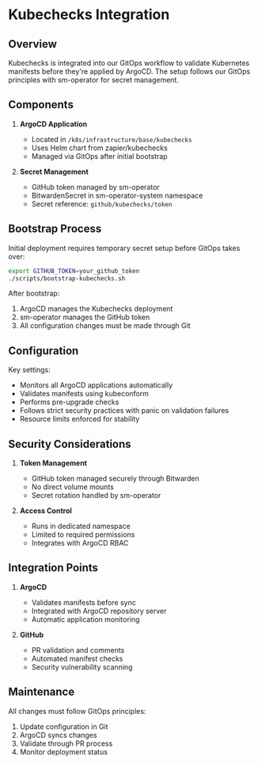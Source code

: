 # Kubechecks Integration

## Overview

Kubechecks is integrated into our GitOps workflow to validate Kubernetes manifests before they're applied by ArgoCD. The
setup follows our GitOps principles with sm-operator for secret management.

## Components

1. **ArgoCD Application**

   - Located in `/k8s/infrastructure/base/kubechecks`
   - Uses Helm chart from zapier/kubechecks
   - Managed via GitOps after initial bootstrap

2. **Secret Management**
   - GitHub token managed by sm-operator
   - BitwardenSecret in sm-operator-system namespace
   - Secret reference: `github/kubechecks/token`

## Bootstrap Process

Initial deployment requires temporary secret setup before GitOps takes over:

```bash
export GITHUB_TOKEN=your_github_token
./scripts/bootstrap-kubechecks.sh
```

After bootstrap:

1. ArgoCD manages the Kubechecks deployment
2. sm-operator manages the GitHub token
3. All configuration changes must be made through Git

## Configuration

Key settings:

- Monitors all ArgoCD applications automatically
- Validates manifests using kubeconform
- Performs pre-upgrade checks
- Follows strict security practices with panic on validation failures
- Resource limits enforced for stability

## Security Considerations

1. **Token Management**

   - GitHub token managed securely through Bitwarden
   - No direct volume mounts
   - Secret rotation handled by sm-operator

2. **Access Control**
   - Runs in dedicated namespace
   - Limited to required permissions
   - Integrates with ArgoCD RBAC

## Integration Points

1. **ArgoCD**

   - Validates manifests before sync
   - Integrated with ArgoCD repository server
   - Automatic application monitoring

2. **GitHub**
   - PR validation and comments
   - Automated manifest checks
   - Security vulnerability scanning

## Maintenance

All changes must follow GitOps principles:

1. Update configuration in Git
2. ArgoCD syncs changes
3. Validate through PR process
4. Monitor deployment status
